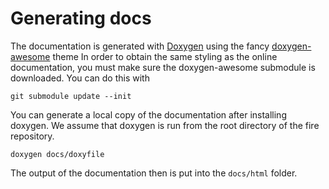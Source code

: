 # Generating docs
The documentation is generated with [Doxygen](https://www.doxygen.nl/index.html)
using the fancy [doxygen-awesome](https://github.com/jothepro/doxygen-awesome-css) theme
In order to obtain the same styling as the online documentation,
you must make sure the doxygen-awesome submodule is downloaded. You can do this with
```
git submodule update --init
```

You can generate a local copy of the documentation after installing doxygen.
We assume that doxygen is run from the root directory of the fire repository.
```
doxygen docs/doxyfile
```
The output of the documentation then is put into the `docs/html` folder.
